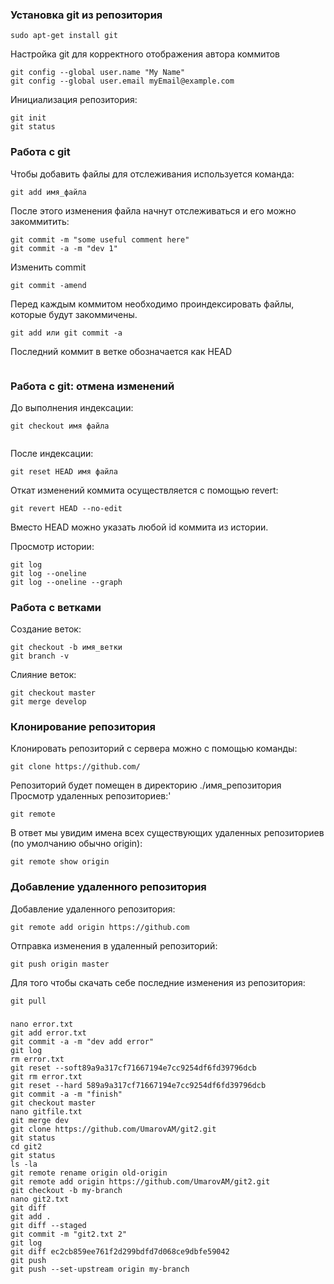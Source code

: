 
### Установка git из репозитория
```
sudo apt-get install git
```

Настройка git для корректного отображения автора коммитов
```
git config --global user.name "My Name"
git config --global user.email myEmail@example.com
```
Инициализация репозитория:
```
git init
git status
```

### Работа с git
Чтобы добавить файлы для отслеживания используется команда:
```
git add имя_файла
```

После этого изменения файла начнут отслеживаться и его можно закоммитить:
```
git commit -m "some useful comment here"
git commit -a -m "dev 1"
```

Изменить commit
```
git commit -amend
```

Перед каждым коммитом необходимо проиндексировать файлы, 
которые будут закоммичены. 
```
git add или git commit -a
```

Последний коммит в ветке обозначается как HEAD
```

```

### Работа с git: отмена изменений

До выполнения индексации:
```
git checkout имя файла
```
```
```
После индексации:
```
git reset HEAD имя файла
```

Откат изменений коммита осуществляется с помощью revert:
```
git revert HEAD --no-edit
```
Вместо HEAD можно указать любой id коммита из истории.

Просмотр истории:
```
git log
git log --oneline
git log --oneline --graph
```

### Работа с ветками
Создание веток:
```
git checkout -b имя_ветки
git branch -v
```

Слияние веток:
```
git checkout master
git merge develop
```

### Клонирование репозитория
Клонировать репозиторий с сервера можно с помощью команды:
```
git clone https://github.com/
```

Репозиторий будет помещен в директорию ./имя_репозитория
Просмотр удаленных репозиториев:'
```
git remote
```

В ответ мы увидим имена всех существующих удаленных 
репозиториев (по умолчанию обычно origin):
```
git remote show origin
```

### Добавление удаленного репозитория

Добавление удаленного репозитория:
```
git remote add origin https://github.com
```

Отправка изменения в удаленный репозиторий:
```
git push origin master
```

Для того чтобы скачать себе последние изменения из репозитория:
```
git pull
```

### 
```
nano error.txt
git add error.txt
git commit -a -m "dev add error"
git log
rm error.txt
git reset --soft89a9a317cf71667194e7cc9254df6fd39796dcb
git rm error.txt
git reset --hard 589a9a317cf71667194e7cc9254df6fd39796dcb
git commit -a -m "finish"
git checkout master
nano gitfile.txt
git merge dev
git clone https://github.com/UmarovAM/git2.git
git status
cd git2
git status
ls -la
git remote rename origin old-origin
git remote add origin https://github.com/UmarovAM/git2.git
git checkout -b my-branch
nano git2.txt
git diff
git add .
git diff --staged
git commit -m "git2.txt 2"
git log
git diff ec2cb859ee761f2d299bdfd7d068ce9dbfe59042
git push
git push --set-upstream origin my-branch
```